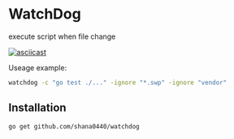 # WatchDog

execute script when file change

[![asciicast](https://asciinema.org/a/3vsKIrda45uXwrBXsYluxMgi0.png)](https://asciinema.org/a/3vsKIrda45uXwrBXsYluxMgi0)

Useage example:

```bash
watchdog -c "go test ./..." -ignore "*.swp" -ignore "vendor"
```

## Installation

```bash
go get github.com/shana0440/watchdog
```
